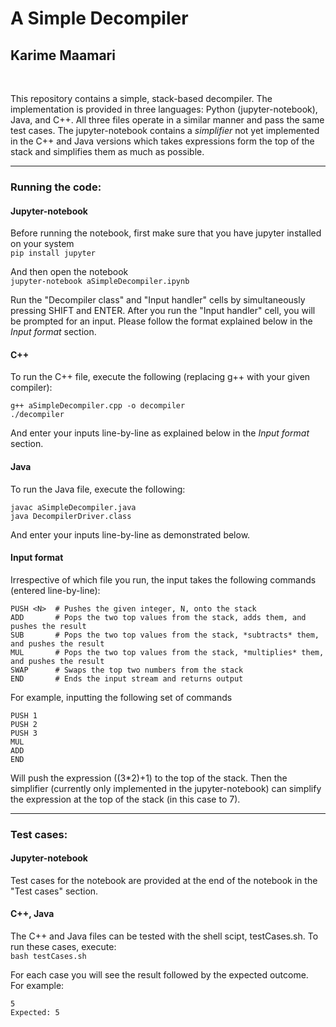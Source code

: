 # A Simple Decompiler
## Karime Maamari
<br>

This repository contains a simple, stack-based decompiler. The implementation is provided in three languages: Python (jupyter-notebook), Java, and C++. All three files operate in a similar manner and pass the same test cases. The jupyter-notebook contains a *simplifier* not yet implemented in the C++ and Java versions which takes expressions form the top of the stack and simplifies them as much as possible. 

---
### Running the code:

#### Jupyter-notebook
Before running the notebook, first make sure that you have jupyter installed on your system<br>
```pip install jupyter```


And then open the notebook<br>
```jupyter-notebook aSimpleDecompiler.ipynb```
   
Run the "Decompiler class" and "Input handler" cells by simultaneously pressing SHIFT and ENTER. After you run the "Input handler" cell, you will be prompted for an input. Please follow the format explained below in the *Input format* section.

#### C++
To run the C++ file, execute the following (replacing g++ with your given compiler):<br>
```
g++ aSimpleDecompiler.cpp -o decompiler
./decompiler
```
And enter your inputs line-by-line as explained below in the *Input format* section.

#### Java
To run the Java file, execute the following:<br>
```
javac aSimpleDecompiler.java
java DecompilerDriver.class
```
And enter your inputs line-by-line as demonstrated below.

#### Input format
Irrespective of which file you run, the input takes the following commands (entered line-by-line):
```
PUSH <N>  # Pushes the given integer, N, onto the stack
ADD       # Pops the two top values from the stack, adds them, and pushes the result
SUB       # Pops the two top values from the stack, *subtracts* them, and pushes the result
MUL       # Pops the two top values from the stack, *multiplies* them, and pushes the result
SWAP      # Swaps the top two numbers from the stack
END       # Ends the input stream and returns output
```
For example, inputting the following set of commands
```
PUSH 1
PUSH 2
PUSH 3
MUL
ADD
END
```
Will push the expression ((3*2)+1) to the top of the stack. Then the simplifier (currently only implemented in the jupyter-notebook) can simplify the expression at the top of the stack (in this case to 7).

---
### Test cases:

#### Jupyter-notebook
Test cases for the notebook are provided at the end of the notebook in the "Test cases" section.

#### C++, Java
The C++ and Java files can be tested with the shell scipt, testCases.sh. To run these cases, execute:<br>
```bash testCases.sh```


For each case you will see the result followed by the expected outcome. <br>
For example: <br>
```
5
Expected: 5
```

<br>

